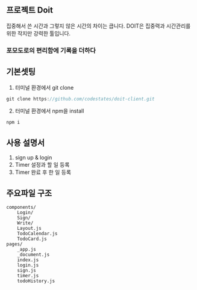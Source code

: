## 프로젝트 Doit

집중해서 쓴 시간과 그렇지 않은 시간의 차이는 큽니다.
DOIT은 집중력과 시간관리를 위한 작지만 강력한 툴입니다.

### 포모도로의 편리함에 기록을 더하다

## 기본셋팅

1. 터미널 환경에서 git clone

```javascript
git clone https://github.com/codestates/doit-client.git
```

2. 터미널 환경에서 npm을 install

```javascript
npm i
```

## 사용 설명서

1. sign up & login
2. Timer 설정과 할 일 등록
3. Timer 완료 후 한 일 등록

## 주요파일 구조

```
components/
    Login/
    Sign/
    Write/
    Layout.js
    TodoCalendar.js
    TodoCard.js
pages/
    _app.js
    _document.js
    index.js
    login.js
    sign.js
    timer.js
    todoHistory.js
```
